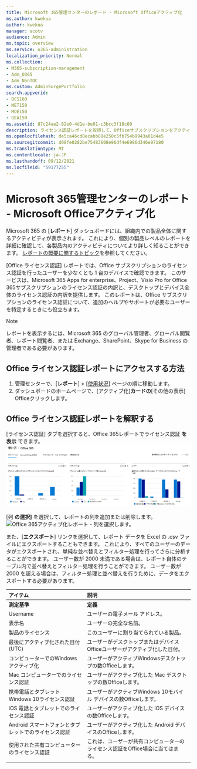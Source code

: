```yaml
---
title: Microsoft 365管理センターのレポート - Microsoft Officeアクティブ化
ms.author: kwekua
author: kwekua
manager: scotv
audience: Admin
ms.topic: overview
ms.service: o365-administration
localization_priority: Normal
ms.collection:
- M365-subscription-management
- Adm_O365
- Adm_NonTOC
ms.custom: AdminSurgePortfolio
search.appverid:
- BCS160
- MET150
- MOE150
- GEA150
ms.assetid: 87c24ae2-82e0-4d1e-be01-c3bcc3f18c60
description: ライセンス認証レポートを取得して、Officeサブスクリプションをアクティブ化したユーザーを知り、追加のOffice必要なユーザーを特定する方法について学習します。
ms.openlocfilehash: de5ca46cd8ecabb88e250c5fb754b9943a01d4e5
ms.sourcegitcommit: d08fe0282be75483608e96df4e6986d346e97180
ms.translationtype: MT
ms.contentlocale: ja-JP
ms.lasthandoff: 09/12/2021
ms.locfileid: "59177255"
---
```

# <a name="microsoft-365-reports-in-the-admin-center---microsoft-office-activations"></a>Microsoft 365管理センターのレポート - Microsoft Officeアクティブ化

Microsoft 365 の [**レポート**] ダッシュボードには、組織内での製品全体に関するアクティビティが表示されます。 これにより、個別の製品レベルのレポートを詳細に確認して、各製品内のアクティビティについてより詳しく知ることができます。 [レポートの概要に関するトピック](activity-reports.md)を参照してください。
  
[Office ライセンス認証] レポートでは、Office サブスクリプションのライセンス認証を行ったユーザーを少なくとも 1 台のデバイスで確認できます。 このサービスは、Microsoft 365 Apps for enterprise、Project、Visio Pro for Office 365サブスクリプションのライセンス認証の内訳と、デスクトップとデバイス全体のライセンス認証の内訳を提供します。 このレポートは、Office サブスクリプションのライセンス認証について、追加のヘルプやサポートが必要なユーザーを特定するときにも役立ちます。
  
> [!NOTE]
> レポートを表示するには、Microsoft 365 のグローバル管理者、グローバル閲覧者、レポート閲覧者、または Exchange、SharePoint、Skype for Business の管理者である必要があります。  
  
## <a name="how-to-get-to-the-office-activations-report"></a>Office ライセンス認証レポートにアクセスする方法

1. 管理センターで、[**レポート**] \> [<a href="https://go.microsoft.com/fwlink/p/?linkid=2074756" target="_blank">使用状況</a>] ページの順に移動します。 
2. ダッシュボードのホームページで、[アクティブ化]**カードの**[その他の表示] Officeクリックします。
  
## <a name="interpret-the-office-activations-report"></a>Office ライセンス認証レポートを解釈する
  
[ライセンス認証] タブを選択すると、Office 365レポートでライセンス認証 **を表示** できます。<br/>![Microsoft 365レポート - ライセンス認証Microsoft Office 365します。](../../media/e1df82a2-3336-4b38-b66c-b286c44b82ee.png)

[列 **の選択]** を選択して、レポートの列を追加または削除します。  <br/> ![Office 365アクティブ化レポート - 列を選択します。](../../media/d11a0efa-a067-4440-a4f3-71b618a90301.png)

また、[**エクスポート**] リンクを選択して、レポート データを Excel の .csv ファイルにエクスポートすることもできます。 これにより、すべてのユーザーのデータがエクスポートされ、単純な並べ替えとフィルター処理を行ってさらに分析することができます。 ユーザー数が 2000 未満である場合は、レポート自体のテーブル内で並べ替えとフィルター処理を行うことができます。 ユーザー数が 2000 を超える場合は、フィルター処理と並べ替えを行うために、データをエクスポートする必要があります。 

|アイテム|説明|
|:-----|:-----|
|**測定基準**|**定義**|
|Username  <br/> |ユーザーの電子メール アドレス。  <br/> |
|表示名  <br/> |ユーザーの完全な名前。  <br/> |
|製品のライセンス  <br/> |このユーザーに割り当てられている製品。  <br/> |
|最後にアクティブ化された日付(UTC)  <br/> |ユーザーがデスクトップまたはデバイスOfficeユーザーがアクティブ化した日付。  <br/> |
|コンピューターでのWindowsアクティブ化  <br/> |ユーザーがアクティブWindowsデスクトップの数Officeします。  <br/> |
|Mac コンピューターでのライセンス認証 <br/> |ユーザーがアクティブ化した Mac デスクトップの数Officeします。|
|携帯電話とタブレットWindows 10ライセンス認証  <br/> |ユーザーがアクティブWindows 10モバイル デバイスの数Officeします。  <br/> |
|iOS 電話とタブレットでのライセンス認証  <br/> |ユーザーがアクティブ化した iOS デバイスの数Officeします。|
|Android スマートフォンとタブレットでのライセンス認証  <br/> |ユーザーがアクティブ化した Android デバイスのOfficeします。  <br/> |
|使用された共有コンピューターのライセンス認証 |これは、ユーザーが共有コンピューターのライセンス認証をOffice場合に当てはまる。|
|||
   